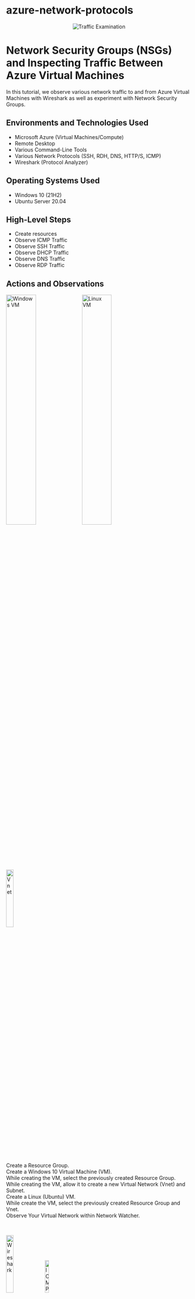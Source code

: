 # azure-network-protocols
<p align="center">
<img src="https://i.imgur.com/Ua7udoS.png" alt="Traffic Examination"/>
</p>

<h1>Network Security Groups (NSGs) and Inspecting Traffic Between Azure Virtual Machines</h1>
In this tutorial, we observe various network traffic to and from Azure Virtual Machines with Wireshark as well as experiment with Network Security Groups. <br />


<h2>Environments and Technologies Used</h2>

- Microsoft Azure (Virtual Machines/Compute)
- Remote Desktop
- Various Command-Line Tools
- Various Network Protocols (SSH, RDH, DNS, HTTP/S, ICMP)
- Wireshark (Protocol Analyzer)

<h2>Operating Systems Used </h2>

- Windows 10 (21H2)
- Ubuntu Server 20.04

<h2>High-Level Steps</h2>

- Create resources
- Observe ICMP Traffic
- Observe SSH Traffic
- Observe DHCP Traffic
- Observe DNS Traffic
- Observe RDP Traffic

<h2>Actions and Observations</h2>

<p>
<img src="https://i.imgur.com/PiZmWhU.png" height="40%" width="40%" alt="Windows VM"/>
<img src="https://i.imgur.com/kspHyex.png" height="40%" width="40%" alt="Linux VM"/>
<br />
<img src="https://i.imgur.com/0awI1yS.png" height="20%" width="20%" alt="Vnet"/>
</p>
<p>
Create a Resource Group.
<br />
Create a Windows 10 Virtual Machine (VM).
<br />
While creating the VM, select the previously created Resource Group.
<br />
While creating the VM, allow it to create a new Virtual Network (Vnet) and Subnet.
<br />
Create a Linux (Ubuntu) VM.
<br />
While create the VM, select the previously created Resource Group and Vnet.
<br />
Observe Your Virtual Network within Network Watcher.
</p>
<br />

<p>
<img src="https://i.imgur.com/irUGL73.png" height="20%" width="20%" alt="Wireshark"/>
<img src="https://i.imgur.com/cZ3frp9.png" height="15%" width="15%" alt="ICMP"/>
<br />
<img src="https://i.imgur.com/8HR8n21.png" height="60%" width="35%" alt="First Ping"/>
<img src="https://i.imgur.com/7zeUNDI.png" height="40%" width="40%" alt="Ping Google"/>
<br />
<img src="https://i.imgur.com/CkwGshP.png" height="40%" width="40%" alt="Ping -t"/>
<br />
<img src="https://i.imgur.com/Lly14GL.png" height="15%" width="15%" alt="Deny ICMP"/>
<img src="https://i.imgur.com/TYwOpMk.png" height="25%" width="25%" alt="Request Timed Out"/>
</p>
<p>
Use Remote Desktop to connect to your Windows 10 Virtual Machine.
<br />
Within your Windows 10 Virtual Machine, Install Wireshark.
<br />
Open Wireshark and filter for ICMP traffic only.
<br />
Retrieve the private IP address of the Ubuntu VM and attempt to ping it from within the Windows 10 VM.
<br />
Observe ping requests and replies within WireShark.
<br />
From The Windows 10 VM, open command line or PowerShell and attempt to ping a public website (such as www.google.com) and observe the traffic in WireShark.
<br />
Initiate a perpetual/non-stop ping from your Windows 10 VM to your Ubuntu VM.
<br />
Open the Network Security Group your Ubuntu VM is using and disable incoming (inbound) ICMP traffic.
<br />
Back in the Windows 10 VM, observe the ICMP traffic in WireShark and the command line Ping activity.
<br />
Re-enable ICMP traffic for the Network Security Group your Ubuntu VM is using.
<br />
Back in the Windows 10 VM, observe the ICMP traffic in WireShark and the command line Ping activity (should start working).
<br />
Stop the ping activity.
</p>
<br />

<p>
<img src="https://i.imgur.com/FlGzXii.png" height="50%" width="50%" alt="Disk Sanitization Steps"/>
<br />
<img src="https://i.imgur.com/iu693uU.png" height="50%" width="50%" alt="Disk Sanitization Steps"/>
<br />
<img src="https://i.imgur.com/LdzSqVG.png" height="50%" width="50%" alt="Disk Sanitization Steps"/>
</p>
<p>
Back in Wireshark, filter for SSH traffic only.
<br />
From your Windows 10 VM, “SSH into” your Ubuntu Virtual Machine (via its private IP address).
<br />
Type commands (username, pwd, etc) into the linux SSH connection and observe SSH traffic spam in WireShark.
<br />
Exit the SSH connection by typing ‘exit’ and pressing [Enter].
</p>
<br />

<p>
<img src="https://i.imgur.com/DJmEXEB.png" height="80%" width="80%" alt="Disk Sanitization Steps"/>
</p>
<p>
Lorem ipsum dolor sit amet, consectetur adipiscing elit, sed do eiusmod tempor incididunt ut labore et dolore magna aliqua. Ut enim ad minim veniam, quis nostrud exercitation ullamco laboris nisi ut aliquip ex ea commodo consequat. Duis aute irure dolor in reprehenderit in voluptate velit esse cillum dolore eu fugiat nulla pariatur.
</p>
<br />

<p>
<img src="https://i.imgur.com/DJmEXEB.png" height="80%" width="80%" alt="Disk Sanitization Steps"/>
</p>
<p>
Lorem ipsum dolor sit amet, consectetur adipiscing elit, sed do eiusmod tempor incididunt ut labore et dolore magna aliqua. Ut enim ad minim veniam, quis nostrud exercitation ullamco laboris nisi ut aliquip ex ea commodo consequat. Duis aute irure dolor in reprehenderit in voluptate velit esse cillum dolore eu fugiat nulla pariatur.
</p>
<br />

<p>
<img src="https://i.imgur.com/DJmEXEB.png" height="80%" width="80%" alt="Disk Sanitization Steps"/>
</p>
<p>
Lorem ipsum dolor sit amet, consectetur adipiscing elit, sed do eiusmod tempor incididunt ut labore et dolore magna aliqua. Ut enim ad minim veniam, quis nostrud exercitation ullamco laboris nisi ut aliquip ex ea commodo consequat. Duis aute irure dolor in reprehenderit in voluptate velit esse cillum dolore eu fugiat nulla pariatur.
</p>
<br />
